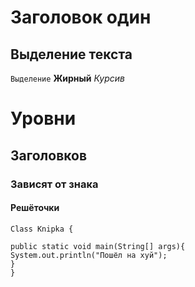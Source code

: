 # Заголовок один

## Выделение текста
`Выделение`
**Жирный** _Курсив_
# Уровни
## Заголовков
### Зависят от знака
#### Решёточки

```
Class Knipka {

public static void main(String[] args){
System.out.println("Пошёл на хуй");
}
}
```
